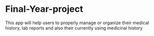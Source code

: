 # Final-Year-project
This app will help users to properly manage or organize their medical history, lab reports and also their currently using medicinal history
